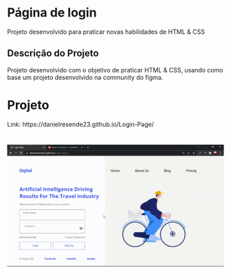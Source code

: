 # Página de login
Projeto desenvolvido para praticar novas habilidades de HTML &amp; CSS

## Descrição do Projeto
<p align="rigth">Projeto desenvolvido com o objetivo de praticar HTML &amp; CSS, usando como base um projeto desenvolvido na community do figma. </p>

# Projeto 
<p> Link:  https://danielresende23.github.io/Login-Page/ </p>
<h1 align="center">
  <img alt="" title="" src="./imagem/20220313_144506.gif"/>
  
 
 

</h1>



</h1>
